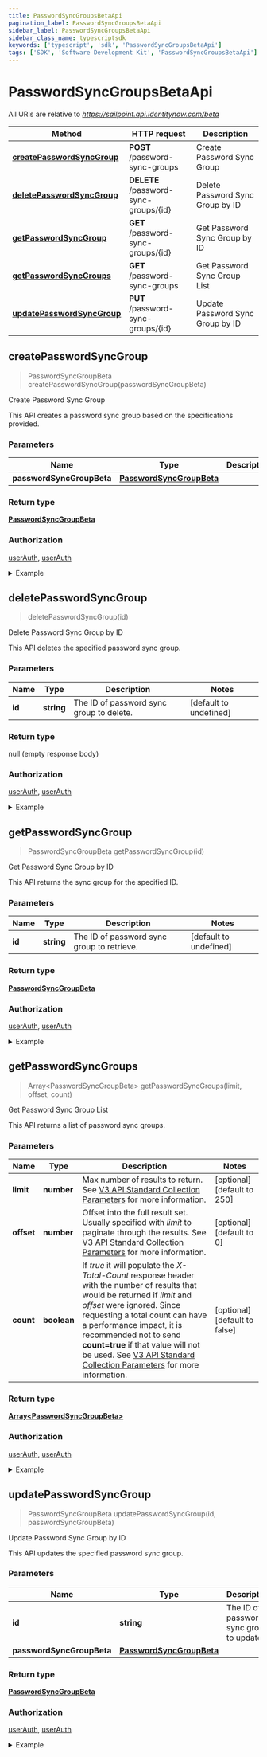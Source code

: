 ```yaml
---
title: PasswordSyncGroupsBetaApi
pagination_label: PasswordSyncGroupsBetaApi
sidebar_label: PasswordSyncGroupsBetaApi
sidebar_class_name: typescriptsdk
keywords: ['typescript', 'sdk', 'PasswordSyncGroupsBetaApi'] 
tags: ['SDK', 'Software Development Kit', 'PasswordSyncGroupsBetaApi']
---
```


# PasswordSyncGroupsBetaApi

All URIs are relative to *https://sailpoint.api.identitynow.com/beta*

Method | HTTP request | Description
------------- | ------------- | -------------
[**createPasswordSyncGroup**](PasswordSyncGroupsBetaApi.md#createPasswordSyncGroup) | **POST** /password-sync-groups | Create Password Sync Group
[**deletePasswordSyncGroup**](PasswordSyncGroupsBetaApi.md#deletePasswordSyncGroup) | **DELETE** /password-sync-groups/{id} | Delete Password Sync Group by ID
[**getPasswordSyncGroup**](PasswordSyncGroupsBetaApi.md#getPasswordSyncGroup) | **GET** /password-sync-groups/{id} | Get Password Sync Group by ID
[**getPasswordSyncGroups**](PasswordSyncGroupsBetaApi.md#getPasswordSyncGroups) | **GET** /password-sync-groups | Get Password Sync Group List
[**updatePasswordSyncGroup**](PasswordSyncGroupsBetaApi.md#updatePasswordSyncGroup) | **PUT** /password-sync-groups/{id} | Update Password Sync Group by ID



## createPasswordSyncGroup

> PasswordSyncGroupBeta createPasswordSyncGroup(passwordSyncGroupBeta)

Create Password Sync Group

This API creates a password sync group based on the specifications provided.

### Parameters


Name | Type | Description  | Notes
------------- | ------------- | ------------- | -------------
 **passwordSyncGroupBeta** | [**PasswordSyncGroupBeta**](../Models/PasswordSyncGroupBeta.md)|  | 

### Return type

[**PasswordSyncGroupBeta**](../Models/PasswordSyncGroupBeta.md)

### Authorization

[userAuth](https://developer.sailpoint.com/docs/api/v3/identity-security-cloud-v-3-api#authentication), [userAuth](https://developer.sailpoint.com/docs/api/v3/identity-security-cloud-v-3-api#authentication)

<details>
<summary>Example</summary>

```javascript
import { Configuration, PasswordSyncGroupsBetaApi, PasswordSyncGroupBeta } from "sailpoint-api-client";
const apiConfig = new Configuration();
const passwordSyncGroupsBetaApi = new PasswordSyncGroupsBetaApi(apiConfig);

{
  "created" : "2023-03-16T04:00:00Z",
  "name" : "Password Sync Group 1",
  "modified" : "2023-03-16T04:00:00Z",
  "passwordPolicyId" : "2c91808d744ba0ce01746f93b6204501",
  "id" : "6881f631-3bd5-4213-9c75-8e05cc3e35dd",
  "sourceIds" : [ "2c918084660f45d6016617daa9210584", "2c918084660f45d6016617daa9210500" ]
}


const passwordSyncGroupBeta : PasswordSyncGroupBeta = 

try {
    const val = await passwordSyncGroupsBetaApi.createPasswordSyncGroup(passwordSyncGroupBeta);
    
    // Below is a request that includes all optional parameters      
    // const val = await passwordSyncGroupsBetaApi.createPasswordSyncGroup(passwordSyncGroupBeta);
    console.log('API called successfully. Returned data: ' + val.data);
    
} catch (error) {
    console.error('Error occurred while calling API: ', error);
}
```
</details>


## deletePasswordSyncGroup

> deletePasswordSyncGroup(id)

Delete Password Sync Group by ID

This API deletes the specified password sync group.

### Parameters


Name | Type | Description  | Notes
------------- | ------------- | ------------- | -------------
 **id** | **string**| The ID of password sync group to delete. | [default to undefined]

### Return type

null (empty response body)

### Authorization

[userAuth](https://developer.sailpoint.com/docs/api/v3/identity-security-cloud-v-3-api#authentication), [userAuth](https://developer.sailpoint.com/docs/api/v3/identity-security-cloud-v-3-api#authentication)

<details>
<summary>Example</summary>

```javascript
import { Configuration, PasswordSyncGroupsBetaApi } from "sailpoint-api-client";
const apiConfig = new Configuration();
const passwordSyncGroupsBetaApi = new PasswordSyncGroupsBetaApi(apiConfig);

{
  "causes" : [ {
    "localeOrigin" : "DEFAULT",
    "text" : "The request was syntactically correct but its content is semantically invalid.",
    "locale" : "en-US"
  }, {
    "localeOrigin" : "DEFAULT",
    "text" : "The request was syntactically correct but its content is semantically invalid.",
    "locale" : "en-US"
  } ],
  "messages" : [ {
    "localeOrigin" : "DEFAULT",
    "text" : "The request was syntactically correct but its content is semantically invalid.",
    "locale" : "en-US"
  }, {
    "localeOrigin" : "DEFAULT",
    "text" : "The request was syntactically correct but its content is semantically invalid.",
    "locale" : "en-US"
  } ],
  "detailCode" : "400.1 Bad Request Content",
  "trackingId" : "e7eab60924f64aa284175b9fa3309599"
}


const id : string = "6881f631-3bd5-4213-9c75-8e05cc3e35dd"; // The ID of password sync group to delete. (default to undefined)

try {
    const val = await passwordSyncGroupsBetaApi.deletePasswordSyncGroup(id);
    
    // Below is a request that includes all optional parameters      
    // const val = await passwordSyncGroupsBetaApi.deletePasswordSyncGroup(id);
    
    console.log('API called successfully.');
} catch (error) {
    console.error('Error occurred while calling API: ', error);
}
```
</details>


## getPasswordSyncGroup

> PasswordSyncGroupBeta getPasswordSyncGroup(id)

Get Password Sync Group by ID

This API returns the sync group for the specified ID.

### Parameters


Name | Type | Description  | Notes
------------- | ------------- | ------------- | -------------
 **id** | **string**| The ID of password sync group to retrieve. | [default to undefined]

### Return type

[**PasswordSyncGroupBeta**](../Models/PasswordSyncGroupBeta.md)

### Authorization

[userAuth](https://developer.sailpoint.com/docs/api/v3/identity-security-cloud-v-3-api#authentication), [userAuth](https://developer.sailpoint.com/docs/api/v3/identity-security-cloud-v-3-api#authentication)

<details>
<summary>Example</summary>

```javascript
import { Configuration, PasswordSyncGroupsBetaApi } from "sailpoint-api-client";
const apiConfig = new Configuration();
const passwordSyncGroupsBetaApi = new PasswordSyncGroupsBetaApi(apiConfig);

{
  "created" : "2023-03-16T04:00:00Z",
  "name" : "Password Sync Group 1",
  "modified" : "2023-03-16T04:00:00Z",
  "passwordPolicyId" : "2c91808d744ba0ce01746f93b6204501",
  "id" : "6881f631-3bd5-4213-9c75-8e05cc3e35dd",
  "sourceIds" : [ "2c918084660f45d6016617daa9210584", "2c918084660f45d6016617daa9210500" ]
}


const id : string = "6881f631-3bd5-4213-9c75-8e05cc3e35dd"; // The ID of password sync group to retrieve. (default to undefined)

try {
    const val = await passwordSyncGroupsBetaApi.getPasswordSyncGroup(id);
    
    // Below is a request that includes all optional parameters      
    // const val = await passwordSyncGroupsBetaApi.getPasswordSyncGroup(id);
    console.log('API called successfully. Returned data: ' + val.data);
    
} catch (error) {
    console.error('Error occurred while calling API: ', error);
}
```
</details>


## getPasswordSyncGroups

> Array&lt;PasswordSyncGroupBeta&gt; getPasswordSyncGroups(limit, offset, count)

Get Password Sync Group List

This API returns a list of password sync groups.

### Parameters


Name | Type | Description  | Notes
------------- | ------------- | ------------- | -------------
 **limit** | **number**| Max number of results to return. See [V3 API Standard Collection Parameters](https://developer.sailpoint.com/idn/api/standard-collection-parameters) for more information. | [optional] [default to 250]
 **offset** | **number**| Offset into the full result set. Usually specified with *limit* to paginate through the results. See [V3 API Standard Collection Parameters](https://developer.sailpoint.com/idn/api/standard-collection-parameters) for more information. | [optional] [default to 0]
 **count** | **boolean**| If *true* it will populate the *X-Total-Count* response header with the number of results that would be returned if *limit* and *offset* were ignored.  Since requesting a total count can have a performance impact, it is recommended not to send **count&#x3D;true** if that value will not be used.  See [V3 API Standard Collection Parameters](https://developer.sailpoint.com/idn/api/standard-collection-parameters) for more information. | [optional] [default to false]

### Return type

[**Array&lt;PasswordSyncGroupBeta&gt;**](../Models/PasswordSyncGroupBeta.md)

### Authorization

[userAuth](https://developer.sailpoint.com/docs/api/v3/identity-security-cloud-v-3-api#authentication), [userAuth](https://developer.sailpoint.com/docs/api/v3/identity-security-cloud-v-3-api#authentication)

<details>
<summary>Example</summary>

```javascript
import { Configuration, PasswordSyncGroupsBetaApi } from "sailpoint-api-client";
const apiConfig = new Configuration();
const passwordSyncGroupsBetaApi = new PasswordSyncGroupsBetaApi(apiConfig);

[ {
  "created" : "2023-03-16T04:00:00Z",
  "name" : "Password Sync Group 1",
  "modified" : "2023-03-16T04:00:00Z",
  "passwordPolicyId" : "2c91808d744ba0ce01746f93b6204501",
  "id" : "6881f631-3bd5-4213-9c75-8e05cc3e35dd",
  "sourceIds" : [ "2c918084660f45d6016617daa9210584", "2c918084660f45d6016617daa9210500" ]
}, {
  "created" : "2023-03-16T04:00:00Z",
  "name" : "Password Sync Group 1",
  "modified" : "2023-03-16T04:00:00Z",
  "passwordPolicyId" : "2c91808d744ba0ce01746f93b6204501",
  "id" : "6881f631-3bd5-4213-9c75-8e05cc3e35dd",
  "sourceIds" : [ "2c918084660f45d6016617daa9210584", "2c918084660f45d6016617daa9210500" ]
} ]


const limit : number = 250; // Max number of results to return. See [V3 API Standard Collection Parameters](https://developer.sailpoint.com/idn/api/standard-collection-parameters) for more information. (optional) (default to 250)
const offset : number = 0; // Offset into the full result set. Usually specified with *limit* to paginate through the results. See [V3 API Standard Collection Parameters](https://developer.sailpoint.com/idn/api/standard-collection-parameters) for more information. (optional) (default to 0)
const count : boolean = true; // If *true* it will populate the *X-Total-Count* response header with the number of results that would be returned if *limit* and *offset* were ignored.  Since requesting a total count can have a performance impact, it is recommended not to send **count=true** if that value will not be used.  See [V3 API Standard Collection Parameters](https://developer.sailpoint.com/idn/api/standard-collection-parameters) for more information. (optional) (default to false)

try {
    const val = await passwordSyncGroupsBetaApi.getPasswordSyncGroups();
    
    // Below is a request that includes all optional parameters      
    // const val = await passwordSyncGroupsBetaApi.getPasswordSyncGroups(limit, offset, count);
    console.log('API called successfully. Returned data: ' + val.data);
    
} catch (error) {
    console.error('Error occurred while calling API: ', error);
}
```
</details>


## updatePasswordSyncGroup

> PasswordSyncGroupBeta updatePasswordSyncGroup(id, passwordSyncGroupBeta)

Update Password Sync Group by ID

This API updates the specified password sync group.

### Parameters


Name | Type | Description  | Notes
------------- | ------------- | ------------- | -------------
 **id** | **string**| The ID of password sync group to update. | [default to undefined]
 **passwordSyncGroupBeta** | [**PasswordSyncGroupBeta**](../Models/PasswordSyncGroupBeta.md)|  | 

### Return type

[**PasswordSyncGroupBeta**](../Models/PasswordSyncGroupBeta.md)

### Authorization

[userAuth](https://developer.sailpoint.com/docs/api/v3/identity-security-cloud-v-3-api#authentication), [userAuth](https://developer.sailpoint.com/docs/api/v3/identity-security-cloud-v-3-api#authentication)

<details>
<summary>Example</summary>

```javascript
import { Configuration, PasswordSyncGroupsBetaApi, PasswordSyncGroupBeta } from "sailpoint-api-client";
const apiConfig = new Configuration();
const passwordSyncGroupsBetaApi = new PasswordSyncGroupsBetaApi(apiConfig);

{
  "created" : "2023-03-16T04:00:00Z",
  "name" : "Password Sync Group 1",
  "modified" : "2023-03-16T04:00:00Z",
  "passwordPolicyId" : "2c91808d744ba0ce01746f93b6204501",
  "id" : "6881f631-3bd5-4213-9c75-8e05cc3e35dd",
  "sourceIds" : [ "2c918084660f45d6016617daa9210584", "2c918084660f45d6016617daa9210500" ]
}


const id : string = "6881f631-3bd5-4213-9c75-8e05cc3e35dd"; // The ID of password sync group to update. (default to undefined)
const passwordSyncGroupBeta : PasswordSyncGroupBeta = 

try {
    const val = await passwordSyncGroupsBetaApi.updatePasswordSyncGroup(id, passwordSyncGroupBeta);
    
    // Below is a request that includes all optional parameters      
    // const val = await passwordSyncGroupsBetaApi.updatePasswordSyncGroup(id, passwordSyncGroupBeta);
    console.log('API called successfully. Returned data: ' + val.data);
    
} catch (error) {
    console.error('Error occurred while calling API: ', error);
}
```
</details>

